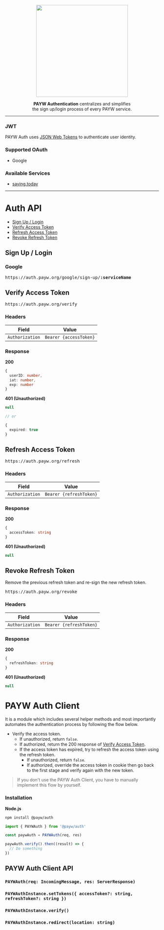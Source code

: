 <p align="center">
  <img src="https://user-images.githubusercontent.com/19797697/102344629-8960a000-3fdf-11eb-8be6-54032343a6d5.png" width="300" />
</p>

<p align="center"><b>PAYW Authentication</b> centralizes and simplifies<br />the sign up/login process of every PAYW service.</p>

---

### JWT

PAYW Auth uses [JSON Web Tokens](https://jwt.io/) to authenticate user identity.

### Supported OAuth

- Google

### Available Services

- [saying.today](https://saying.today)

---

# Auth API

- [Sign Up / Login](#Sign-Up--Login)
- [Verify Access Token](#Verify-Access-Token)
- [Refresh Access Token](#Refresh-Access-Token)
- [Revoke Refresh Token](#Revoke-Refresh-Token)

## Sign Up / Login

### Google

<pre>
https://auth.payw.org/google/sign-up/<b>:serviceName</b>
</pre>

## Verify Access Token

<pre>
https://auth.payw.org/verify
</pre>

### Headers

| Field           | Value                  |
| --------------- | ---------------------- |
| `Authorization` | `Bearer {accessToken}` |

### Response

**200**

```ts
{
  userID: number,
  iat: number,
  exp: number
}
```

**401 (Unauthorized)**

```ts
null

// or

{
  expired: true
}
```

## Refresh Access Token

<pre>
https://auth.payw.org/refresh
</pre>

### Headers

|      Field      |          Value          |
| :-------------: | :---------------------: |
| `Authorization` | `Bearer {refreshToken}` |

### Response

**200**

```ts
{
  accessToken: string
}
```

**401 (Unauthorized)**

```ts
null
```

## Revoke Refresh Token

Remove the previous refresh token and re-sign the new refresh token.

<pre>
https://auth.payw.org/revoke
</pre>

### Headers

|      Field      |          Value          |
| :-------------: | :---------------------: |
| `Authorization` | `Bearer {refreshToken}` |

### Response

**200**

```ts
{
  refreshToken: string
}
```

**401 (Unauthorized)**

```ts
null
```

# PAYW Auth Client

It is a module which includes several helper methods and most importantly automates the authentication process by following the flow below.

- Verify the access token.
  - If unauthorized, return `false`.
  - If authorized, return the 200 response of [Verify Access Token](#Verify-Access-Token).
  - If the access token has expired, try to refresh the access token using the refresh token.
    - If unauthorized, return `false`.
    - If authorized, override the access token in cookie then go back to the first stage and verify again with the new token.

> If you don't use the PAYW Auth Client, you have to manually implement this flow by yourself.

### Installation

**Node.js**

```zsh
npm install @payw/auth
```

```ts
import { PAYWAuth } from '@payw/auth'

const paywAuth = PAYWAuth(req, res)

paywAuth.verify().then((result) => {
  // Do something
})
```

## PAYW Auth Client API

### `PAYWAuth(req: IncomingMessage, res: ServerResponse)`

### `PAYWAuthInstance.setTokens({ accessToken?: string, refreshToken?: string })`

### `PAYWAuthInstance.verify()`

### `PAYWAuthInstance.redirect(location: string)`
